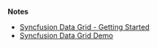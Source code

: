 **Notes**

*   [Syncfusion Data Grid - Getting Started](https://help.syncfusion.com/flutter/datagrid/getting-started)
*   [Syncfusion Data Grid Demo](https://flutter.syncfusion.com/#/datagrid/getting-started)

`  `
`  `